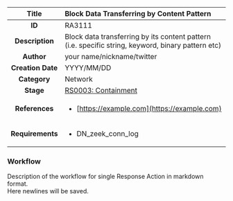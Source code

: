 | Title                       | Block Data Transferring by Content Pattern         |
|:---------------------------:|:--------------------|
| **ID**                      | RA3111            |
| **Description**             | Block data transferring by its content pattern (i.e. specific string, keyword, binary pattern etc)   |
| **Author**                  | your name/nickname/twitter        |
| **Creation Date**           | YYYY/MM/DD |
| **Category**                | Network      |
| **Stage**                   |[RS0003: Containment](../Response_Stages/RS0003.md)| 
| **References** |<ul><li>[https://example.com](https://example.com)</li></ul>|
| **Requirements** |<ul><li>DN_zeek_conn_log</li></ul>|

### Workflow

Description of the workflow for single Response Action in markdown format.  
Here newlines will be saved.
